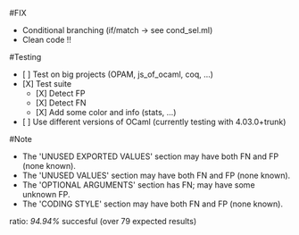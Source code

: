 #FIX
- Conditional branching (if/match -> see cond_sel.ml)
- Clean code !!

#Testing
- \[ \] Test on big projects (OPAM, js_of_ocaml, coq, ...)
- \[X\] Test suite
	+ \[X\] Detect FP
	+ \[X\] Detect FN
	+ \[X\] Add some color and info (stats, ...)
- \[ \] Use different versions of OCaml (currently testing with 4.03.0+trunk)


#Note
- The 'UNUSED EXPORTED VALUES' section may have both FN and FP (none known).
- The 'UNUSED VALUES' section may have both FN and FP (none known).
- The 'OPTIONAL ARGUMENTS' section has FN; may have some unknown FP.
- The 'CODING STYLE' section may have both FN and FP (none known).

ratio: *94.94%* succesful (over 79 expected results)
